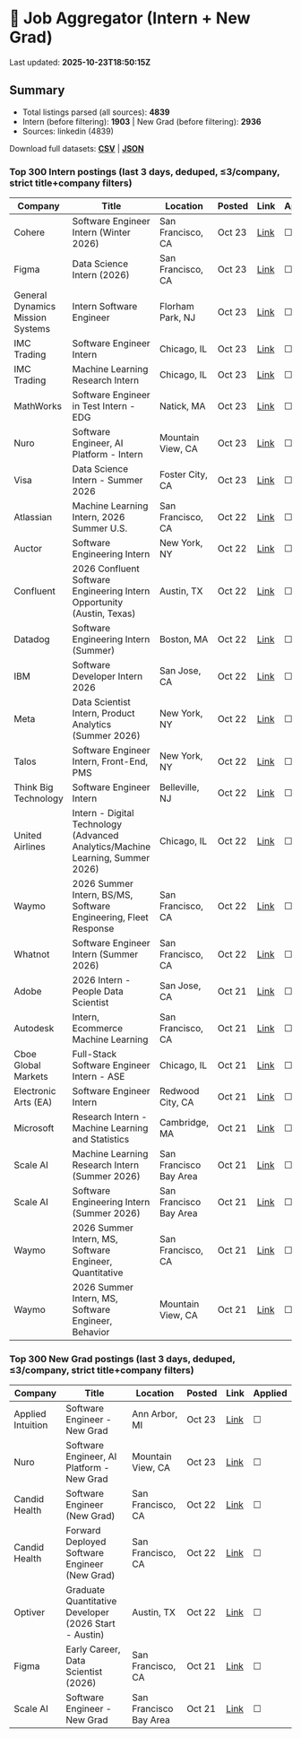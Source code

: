 # 🔎 Job Aggregator (Intern + New Grad)

Last updated: **2025-10-23T18:50:15Z**

## Summary
- Total listings parsed (all sources): **4839**
- Intern (before filtering): **1903** | New Grad (before filtering): **2936**
- Sources: linkedin (4839)

Download full datasets: **[CSV](data/jobs.csv)** | **[JSON](data/jobs.json)**

### Top 300 Intern postings (last 3 days, deduped, ≤3/company, strict title+company filters)
| Company | Title | Location | Posted | Link | Applied |
|---|---|---|---|---|---|
| Cohere | Software Engineer Intern (Winter 2026) | San Francisco, CA | Oct 23 | [Link](https://www.linkedin.com/jobs/view/software-engineer-intern-winter-2026-at-cohere-4297026722?position=5&pageNum=7&refId=RYOgc2xVeJfVCYHNY0vcXQ%3D%3D&trackingId=SfqnKMfXXATl0DUpRHxJRQ%3D%3D) | ☐ |
| Figma | Data Science Intern (2026) | San Francisco, CA | Oct 23 | [Link](https://www.linkedin.com/jobs/view/data-science-intern-2026-at-figma-4288066528?position=8&pageNum=7&refId=nHnXLS67VHK1GgMSr0OSaA%3D%3D&trackingId=fVwQdpf7nyg8xPYcWiY%2FOA%3D%3D) | ☐ |
| General Dynamics Mission Systems | Intern Software Engineer | Florham Park, NJ | Oct 23 | [Link](https://www.linkedin.com/jobs/view/intern-software-engineer-at-general-dynamics-mission-systems-4317928399?position=10&pageNum=5&refId=GeVj7%2F3HVMSgW%2Bp0XeX%2FYQ%3D%3D&trackingId=Xns4rjE5%2BmzFxV6KaLEABA%3D%3D) | ☐ |
| IMC Trading | Software Engineer Intern | Chicago, IL | Oct 23 | [Link](https://www.linkedin.com/jobs/view/software-engineer-intern-at-imc-trading-4319039318?position=5&pageNum=0&refId=Wmtrr2tlA681e6mNRjxs6g%3D%3D&trackingId=8cU%2F%2B6XXriLCEoxFhkncQw%3D%3D) | ☐ |
| IMC Trading | Machine Learning Research Intern | Chicago, IL | Oct 23 | [Link](https://www.linkedin.com/jobs/view/machine-learning-research-intern-at-imc-trading-4319036557?position=9&pageNum=0&refId=5JxNMWIgYmvEV52k%2FyOoUA%3D%3D&trackingId=wkDnwYirJZlVYYpET3i45w%3D%3D) | ☐ |
| MathWorks | Software Engineer in Test Intern - EDG | Natick, MA | Oct 23 | [Link](https://www.linkedin.com/jobs/view/software-engineer-in-test-intern-edg-at-mathworks-4316259257?position=2&pageNum=7&refId=VoJDeXeOoq80BhF16KVauw%3D%3D&trackingId=z64dhKJvJOgjvhR3HprSrw%3D%3D) | ☐ |
| Nuro | Software Engineer, AI Platform - Intern | Mountain View, CA | Oct 23 | [Link](https://www.linkedin.com/jobs/view/software-engineer-ai-platform-intern-at-nuro-4317730018?position=6&pageNum=2&refId=kMpfCGH2nMXpxJ0m3Whzfg%3D%3D&trackingId=LDxrrisimqRqOOKhfDYQtg%3D%3D) | ☐ |
| Visa | Data Science Intern - Summer 2026 | Foster City, CA | Oct 23 | [Link](https://www.linkedin.com/jobs/view/data-science-intern-summer-2026-at-visa-4317922796?position=8&pageNum=7&refId=pVVcjW6s5SFWHdy70xT4tg%3D%3D&trackingId=SB4pHuUUMC0x2c%2BGXMAUBA%3D%3D) | ☐ |
| Atlassian | Machine Learning Intern, 2026 Summer U.S. | San Francisco, CA | Oct 22 | [Link](https://www.linkedin.com/jobs/view/machine-learning-intern-2026-summer-u-s-at-atlassian-4298429013?position=5&pageNum=5&refId=b7mR4iiHZREsEhVjuxf9Cw%3D%3D&trackingId=Eqm7Wz7g0MTEoXun3FM9Ow%3D%3D) | ☐ |
| Auctor | Software Engineering Intern | New York, NY | Oct 22 | [Link](https://www.linkedin.com/jobs/view/software-engineering-intern-at-auctor-4318512358?position=7&pageNum=2&refId=sFyxQqpUSQ4NujT0O1iS8A%3D%3D&trackingId=uinlOlsvI7F5B4ts72AsAg%3D%3D) | ☐ |
| Confluent | 2026 Confluent Software Engineering Intern Opportunity (Austin, Texas) | Austin, TX | Oct 22 | [Link](https://www.linkedin.com/jobs/view/2026-confluent-software-engineering-intern-opportunity-austin-texas-at-confluent-4318551314?position=7&pageNum=2&refId=Nne2O1kYubFbaCQiGcJScQ%3D%3D&trackingId=nZITduUobP5TXrfDiyJE1w%3D%3D) | ☐ |
| Datadog | Software Engineering Intern (Summer) | Boston, MA | Oct 22 | [Link](https://www.linkedin.com/jobs/view/software-engineering-intern-summer-at-datadog-4297602754?position=7&pageNum=7&refId=IRLDs3kdIdONwTocLyyN7Q%3D%3D&trackingId=7asG85UPfblg1kEnIOLt5Q%3D%3D) | ☐ |
| IBM | Software Developer Intern 2026 | San Jose, CA | Oct 22 | [Link](https://www.linkedin.com/jobs/view/software-developer-intern-2026-at-ibm-4295816595?position=5&pageNum=2&refId=mHexmRj1gf3rs7BAcYBZVA%3D%3D&trackingId=mtnf8Anqn1fJeZnLSBLJuQ%3D%3D) | ☐ |
| Meta | Data Scientist Intern, Product Analytics (Summer 2026) | New York, NY | Oct 22 | [Link](https://www.linkedin.com/jobs/view/data-scientist-intern-product-analytics-summer-2026-at-meta-4306198590?position=9&pageNum=0&refId=zApBtSl8B7a8pV%2BGPBhuAg%3D%3D&trackingId=zIh%2B96DxZ8HgCAF%2BO9UB%2BA%3D%3D) | ☐ |
| Talos | Software Engineer Intern, Front-End, PMS | New York, NY | Oct 22 | [Link](https://www.linkedin.com/jobs/view/software-engineer-intern-front-end-pms-at-talos-4318504607?position=8&pageNum=5&refId=Xb2Pj8jjhD2wNZhm4EytdA%3D%3D&trackingId=t2BtTUR1M7t5gYz2o%2BKPAQ%3D%3D) | ☐ |
| Think Big Technology | Software Engineer Intern | Belleville, NJ | Oct 22 | [Link](https://www.linkedin.com/jobs/view/software-engineer-intern-at-think-big-technology-4318511821?position=6&pageNum=2&refId=R94JUFzEoC7Fr36dlOjHSA%3D%3D&trackingId=PeqoMhuzzHOVRU6crW%2FILg%3D%3D) | ☐ |
| United Airlines | Intern - Digital Technology (Advanced Analytics/Machine Learning, Summer 2026) | Chicago, IL | Oct 22 | [Link](https://www.linkedin.com/jobs/view/intern-digital-technology-advanced-analytics-machine-learning-summer-2026-at-united-airlines-4318578716?position=3&pageNum=0&refId=lYZkRcmesZPolk%2F804v2wA%3D%3D&trackingId=SroVOtGd86xD2A2vlFFC1A%3D%3D) | ☐ |
| Waymo | 2026 Summer Intern, BS/MS, Software Engineering, Fleet Response | San Francisco, CA | Oct 22 | [Link](https://www.linkedin.com/jobs/view/2026-summer-intern-bs-ms-software-engineering-fleet-response-at-waymo-4318123077?position=1&pageNum=0&refId=Vxv4XewS3gcUVdbRt5dVaQ%3D%3D&trackingId=6Ee4est55463v8pUo3qqFg%3D%3D) | ☐ |
| Whatnot | Software Engineer Intern (Summer 2026) | San Francisco, CA | Oct 22 | [Link](https://www.linkedin.com/jobs/view/software-engineer-intern-summer-2026-at-whatnot-4317484505?position=9&pageNum=2&refId=lVDeOJgDCasVLJB01P0fVw%3D%3D&trackingId=Sz7oNPewhMomuzUzLOS%2F8Q%3D%3D) | ☐ |
| Adobe | 2026 Intern - People Data Scientist | San Jose, CA | Oct 21 | [Link](https://www.linkedin.com/jobs/view/2026-intern-people-data-scientist-at-adobe-4316989951?position=1&pageNum=7&refId=pVVcjW6s5SFWHdy70xT4tg%3D%3D&trackingId=jljVWSgNFqz3ZBms9gZn4g%3D%3D) | ☐ |
| Autodesk | Intern, Ecommerce Machine Learning | San Francisco, CA | Oct 21 | [Link](https://www.linkedin.com/jobs/view/intern-ecommerce-machine-learning-at-autodesk-4316686674?position=4&pageNum=0&refId=uYMYY3B%2F5C9la0IQE%2FfacA%3D%3D&trackingId=pCnN%2FO2sRCVtPsgNzvxh%2Bg%3D%3D) | ☐ |
| Cboe Global Markets | Full-Stack Software Engineer Intern - ASE | Chicago, IL | Oct 21 | [Link](https://www.linkedin.com/jobs/view/full-stack-software-engineer-intern-ase-at-cboe-global-markets-4297299154?position=4&pageNum=0&refId=Wmtrr2tlA681e6mNRjxs6g%3D%3D&trackingId=gdjUWiYOvFhaCXNPTSAIbQ%3D%3D) | ☐ |
| Electronic Arts (EA) | Software Engineer Intern | Redwood City, CA | Oct 21 | [Link](https://www.linkedin.com/jobs/view/software-engineer-intern-at-electronic-arts-ea-4305856002?position=9&pageNum=0&refId=Vxv4XewS3gcUVdbRt5dVaQ%3D%3D&trackingId=1Q2qpTLzJIGxAE%2F7zFbzBw%3D%3D) | ☐ |
| Microsoft | Research Intern - Machine Learning and Statistics | Cambridge, MA | Oct 21 | [Link](https://www.linkedin.com/jobs/view/research-intern-machine-learning-and-statistics-at-microsoft-4317533623?position=2&pageNum=0&refId=O3vb9Y%2BQJrBtFAEQT0ml1Q%3D%3D&trackingId=LVVvMx%2B4Qp7BDxUW%2B07aVw%3D%3D) | ☐ |
| Scale AI | Machine Learning Research Intern (Summer 2026) | San Francisco Bay Area | Oct 21 | [Link](https://www.linkedin.com/jobs/view/machine-learning-research-intern-summer-2026-at-scale-ai-4297648330?position=7&pageNum=2&refId=syGJ8uOJu9u83tmJORNFTQ%3D%3D&trackingId=IxEoA%2FVXVzmfhluerGIh8A%3D%3D) | ☐ |
| Scale AI | Software Engineering Intern (Summer 2026) | San Francisco Bay Area | Oct 21 | [Link](https://www.linkedin.com/jobs/view/software-engineering-intern-summer-2026-at-scale-ai-4297654154?position=10&pageNum=5&refId=ficYxEU2kzC%2Ffh4nAglENQ%3D%3D&trackingId=HXXqYUurvYCkj%2B%2BRa6q9ww%3D%3D) | ☐ |
| Waymo | 2026 Summer Intern, MS, Software Engineer, Quantitative | San Francisco, CA | Oct 21 | [Link](https://www.linkedin.com/jobs/view/2026-summer-intern-ms-software-engineer-quantitative-at-waymo-4306680358?position=10&pageNum=5&refId=55jwyRcPxQahs4NU%2BGAAhQ%3D%3D&trackingId=DhYJ3m9ogakLlONmtbT7Ww%3D%3D) | ☐ |
| Waymo | 2026 Summer Intern, MS, Software Engineer, Behavior | Mountain View, CA | Oct 21 | [Link](https://www.linkedin.com/jobs/view/2026-summer-intern-ms-software-engineer-behavior-at-waymo-4306676444?position=2&pageNum=7&refId=sBRzmoRAGaedqezw8VV1kg%3D%3D&trackingId=81%2BRQkOT0vfdbLWVfd3yIA%3D%3D) | ☐ |

### Top 300 New Grad postings (last 3 days, deduped, ≤3/company, strict title+company filters)
| Company | Title | Location | Posted | Link | Applied |
|---|---|---|---|---|---|
| Applied Intuition | Software Engineer - New Grad | Ann Arbor, MI | Oct 23 | [Link](https://www.linkedin.com/jobs/view/software-engineer-new-grad-at-applied-intuition-4288704567?position=1&pageNum=0&refId=DZfdwBcHxCiCbWbJWHY%2FRA%3D%3D&trackingId=58h8W9FHaxbePJqYEFmi5w%3D%3D) | ☐ |
| Nuro | Software Engineer, AI Platform - New Grad | Mountain View, CA | Oct 23 | [Link](https://www.linkedin.com/jobs/view/software-engineer-ai-platform-new-grad-at-nuro-4317707969?position=3&pageNum=0&refId=hd%2FOM2R7MYxZfev2PENWJQ%3D%3D&trackingId=OXU%2FaITL2ntl3R%2BfDYkxHw%3D%3D) | ☐ |
| Candid Health | Software Engineer (New Grad) | San Francisco, CA | Oct 22 | [Link](https://www.linkedin.com/jobs/view/software-engineer-new-grad-at-candid-health-4318541535?position=9&pageNum=5&refId=77%2BL4IzJa9m0PCcW3BnyKg%3D%3D&trackingId=LHfBG08IQnm64UtE%2B8gUPg%3D%3D) | ☐ |
| Candid Health | Forward Deployed Software Engineer (New Grad) | San Francisco, CA | Oct 22 | [Link](https://www.linkedin.com/jobs/view/forward-deployed-software-engineer-new-grad-at-candid-health-4318538599?position=9&pageNum=2&refId=GufcTUf3y5YtW%2Bi3ijcakA%3D%3D&trackingId=hDLmV778mW9oy3uPqCypEA%3D%3D) | ☐ |
| Optiver | Graduate Quantitative Developer (2026 Start - Austin) | Austin, TX | Oct 22 | [Link](https://www.linkedin.com/jobs/view/graduate-quantitative-developer-2026-start-austin-at-optiver-4296297413?position=2&pageNum=0&refId=tg38fIORU8fHZ%2Fd95m025Q%3D%3D&trackingId=1m9BPQdec9qtupwu%2FHnI8w%3D%3D) | ☐ |
| Figma | Early Career, Data Scientist (2026) | San Francisco, CA | Oct 21 | [Link](https://www.linkedin.com/jobs/view/early-career-data-scientist-2026-at-figma-4297195959?position=3&pageNum=7&refId=TaXKDymCHilICw3kVegN2Q%3D%3D&trackingId=uHHzxZX0UEIEimtf1IK1GA%3D%3D) | ☐ |
| Scale AI | Software Engineer - New Grad | San Francisco Bay Area | Oct 21 | [Link](https://www.linkedin.com/jobs/view/software-engineer-new-grad-at-scale-ai-4297642437?position=1&pageNum=0&refId=hd%2FOM2R7MYxZfev2PENWJQ%3D%3D&trackingId=nAva51VoU1MtkiJEy8%2B8UA%3D%3D) | ☐ |
